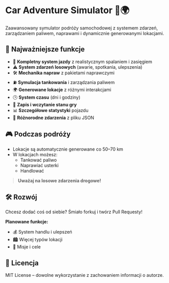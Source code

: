 # Car Adventure Simulator 🚗🌍

Zaawansowany symulator podróży samochodowej z systemem zdarzeń, zarządzaniem paliwem, naprawami i dynamicznie generowanymi lokacjami.

## 🌟 Najważniejsze funkcje

- 🚗 **Kompletny system jazdy** z realistycznym spalaniem i zasięgiem
- ⚠️ **System zdarzeń losowych** (awarie, spotkania, ulepszenia)
- 🛠️ **Mechanika napraw** z pakietami naprawczymi
- ⛽ **Symulacja tankowania** i zarządzania paliwem
- 🌍 **Generowane lokacje** z różnymi interakcjami
- 🕒 **System czasu** (dni i godziny)
- 💾 **Zapis i wczytanie stanu gry**
- 📊 **Szczegółowe statystyki** pojazdu
- 🎲 **Różnorodne zdarzenia** z pliku JSON

## 🎮 Podczas podróży

- Lokacje są automatycznie generowane co 50–70 km  
- W lokacjach możesz:
  - Tankować paliwo
  - Naprawiać usterki
  - Handlować

> **Uważaj na losowe zdarzenia drogowe!**

## 🛠️ Rozwój  

Chcesz dodać coś od siebie? Śmiało forkuj i twórz Pull Requesty!

**Planowane funkcje:**
- 💰 System handlu i ulepszeń  
- 🏙️ Więcej typów lokacji  
- 🎯 Misje i cele  

## 📜 Licencja  

MIT License – dowolne wykorzystanie z zachowaniem informacji o autorze.

